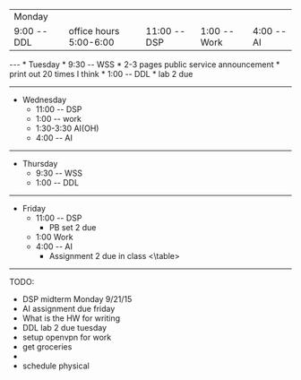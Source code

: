 
<table>
  <tr>
    <td>  Monday  </td>
  </tr>
  <tr>
    <td>9:00 -- DDL </td>
    <td>  office hours 5:00-6:00 </td>
    <td>11:00 -- DSP</td>
    <td>1:00 -- Work</td>
    <td>4:00 -- AI</td>
  </tr>
</table>
---
* Tuesday
  * 9:30 -- WSS
    * 2-3 pages public service announcement
      * print out 20 times I think
  * 1:00 -- DDL
    * lab 2 due

---
* Wednesday
  * 11:00 -- DSP
  * 1:00 -- work
  * 1:30-3:30 AI(OH)
  * 4:00 -- AI

---
* Thursday
  * 9:30 -- WSS
  * 1:00 -- DDL

---
* Friday
  * 11:00 -- DSP
    * PB set 2 due
  * 1:00 Work
  * 4:00 -- AI
    * Assignment 2 due in class
<\table>
---
TODO:

* DSP midterm Monday 9/21/15
* AI assignment due friday
* What is the HW for writing
* DDL lab 2 due tuesday
* setup openvpn for work
* get groceries
* 
* schedule physical
